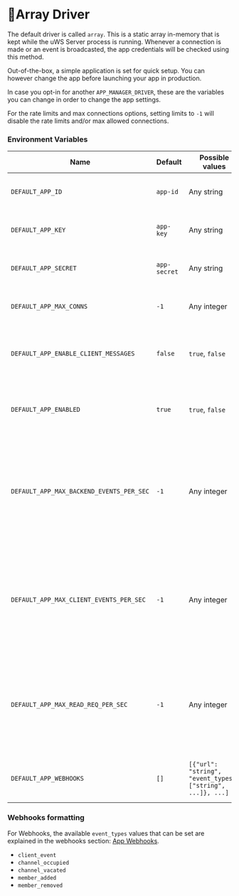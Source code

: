 # 🧬Array Driver

The default driver is called `array`. This is a static array in-memory that is kept while the uWS Server process is running. Whenever a connection is made or an event is broadcasted, the app credentials will be checked using this method.

Out-of-the-box, a simple application is set for quick setup. You can however change the app before launching your app in production.

In case you opt-in for another `APP_MANAGER_DRIVER`, these are the variables you can change in order to change the app settings.

For the rate limits and max connections options, setting limits to `-1` will disable the rate limits and/or max allowed connections.

### Environment Variables

| Name                                     | Default      | Possible values                                            | Description                                                                                                                                                                                   |
| ---------------------------------------- | ------------ | ---------------------------------------------------------- | --------------------------------------------------------------------------------------------------------------------------------------------------------------------------------------------- |
| `DEFAULT_APP_ID`                         | `app-id`     | Any string                                                 | The default app id for the array driver.                                                                                                                                                      |
| `DEFAULT_APP_KEY`                        | `app-key`    | Any string                                                 | The default app key for the array driver.                                                                                                                                                     |
| `DEFAULT_APP_SECRET`                     | `app-secret` | Any string                                                 | The default app secret for the array driver.                                                                                                                                                  |
| `DEFAULT_APP_MAX_CONNS`                  | `-1`         | Any integer                                                | The default app's limit of concurrent connections.                                                                                                                                            |
| `DEFAULT_APP_ENABLE_CLIENT_MESSAGES`     | `false`      | `true`, `false`                                            | Whether client messages should be enabled for the app.                                                                                                                                        |
| `DEFAULT_APP_ENABLED`                    | `true`       | `true`, `false`                                            | Whether the app is activated. It can be used to disable an app.                                                                                                                               |
| `DEFAULT_APP_MAX_BACKEND_EVENTS_PER_SEC` | `-1`         | Any integer                                                | The default app's limit of `/events` endpoint events broadcasted per second. You can [configure rate limiting database store](../rate-limiting-and-limits/broadcast-rate-limiting.md)         |
| `DEFAULT_APP_MAX_CLIENT_EVENTS_PER_SEC`  | `-1`         | Any integer                                                | The default app's limit of client events broadcasted per second, by a single socket. You can [configure rate limiting database store](../rate-limiting-and-limits/broadcast-rate-limiting.md) |
| `DEFAULT_APP_MAX_READ_REQ_PER_SEC`       | `-1`         | Any integer                                                | The default app's limit of read endpoint calls per second. You can [configure rate limiting database store](../rate-limiting-and-limits/broadcast-rate-limiting.md)                           |
| `DEFAULT_APP_WEBHOOKS`                   | `[]`         | `[{"url": "string", "event_types": ["string", ...]}, ...]` | The webhooks list for the app. Please look below                                                                                                                                              |

### Webhooks formatting

For Webhooks, the available `event_types` values that can be set are explained in the webhooks section: [App Webhooks](../advanced-usage/app-webhooks.md).

* `client_event`
* `channel_occupied`
* `channel_vacated`
* `member_added`
* `member_removed`

